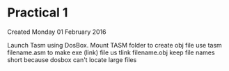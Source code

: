 # Practical 1
Created Monday 01 February 2016

Launch Tasm using DosBox.
Mount TASM folder 
to create obj file use tasm filename.asm 
to make exe (link) file us tlink filename.obj
keep file names short because dosbox can't locate large files

